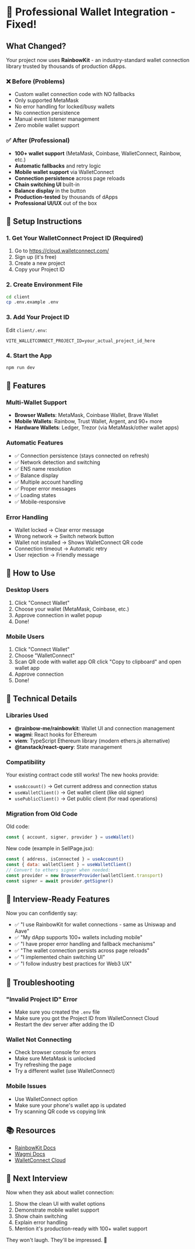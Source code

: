 # 🎯 Professional Wallet Integration - Fixed!

## What Changed?

Your project now uses **RainbowKit** - an industry-standard wallet connection library trusted by thousands of production dApps.

### ❌ Before (Problems)
- Custom wallet connection code with NO fallbacks
- Only supported MetaMask
- No error handling for locked/busy wallets
- No connection persistence
- Manual event listener management
- Zero mobile wallet support

### ✅ After (Professional)
- **100+ wallet support** (MetaMask, Coinbase, WalletConnect, Rainbow, etc.)
- **Automatic fallbacks** and retry logic
- **Mobile wallet support** via WalletConnect
- **Connection persistence** across page reloads
- **Chain switching UI** built-in
- **Balance display** in the button
- **Production-tested** by thousands of dApps
- **Professional UI/UX** out of the box

## 🚀 Setup Instructions

### 1. Get Your WalletConnect Project ID (Required)
1. Go to https://cloud.walletconnect.com/
2. Sign up (it's free)
3. Create a new project
4. Copy your Project ID

### 2. Create Environment File
```bash
cd client
cp .env.example .env
```

### 3. Add Your Project ID
Edit `client/.env`:
```env
VITE_WALLETCONNECT_PROJECT_ID=your_actual_project_id_here
```

### 4. Start the App
```bash
npm run dev
```

## 🎨 Features

### Multi-Wallet Support
- **Browser Wallets**: MetaMask, Coinbase Wallet, Brave Wallet
- **Mobile Wallets**: Rainbow, Trust Wallet, Argent, and 90+ more
- **Hardware Wallets**: Ledger, Trezor (via MetaMask/other wallet apps)

### Automatic Features
- ✅ Connection persistence (stays connected on refresh)
- ✅ Network detection and switching
- ✅ ENS name resolution
- ✅ Balance display
- ✅ Multiple account handling
- ✅ Proper error messages
- ✅ Loading states
- ✅ Mobile-responsive

### Error Handling
- Wallet locked → Clear error message
- Wrong network → Switch network button
- Wallet not installed → Shows WalletConnect QR code
- Connection timeout → Automatic retry
- User rejection → Friendly message

## 📱 How to Use

### Desktop Users
1. Click "Connect Wallet"
2. Choose your wallet (MetaMask, Coinbase, etc.)
3. Approve connection in wallet popup
4. Done!

### Mobile Users
1. Click "Connect Wallet"
2. Choose "WalletConnect"
3. Scan QR code with wallet app OR click "Copy to clipboard" and open wallet app
4. Approve connection
5. Done!

## 🔧 Technical Details

### Libraries Used
- **@rainbow-me/rainbowkit**: Wallet UI and connection management
- **wagmi**: React hooks for Ethereum
- **viem**: TypeScript Ethereum library (modern ethers.js alternative)
- **@tanstack/react-query**: State management

### Compatibility
Your existing contract code still works! The new hooks provide:
- `useAccount()` → Get current address and connection status
- `useWalletClient()` → Get wallet client (like old signer)
- `usePublicClient()` → Get public client (for read operations)

### Migration from Old Code
Old code:
```jsx
const { account, signer, provider } = useWallet()
```

New code (example in SellPage.jsx):
```jsx
const { address, isConnected } = useAccount()
const { data: walletClient } = useWalletClient()
// Convert to ethers signer when needed:
const provider = new BrowserProvider(walletClient.transport)
const signer = await provider.getSigner()
```

## 🎯 Interview-Ready Features

Now you can confidently say:
- ✅ "I use RainbowKit for wallet connections - same as Uniswap and Aave"
- ✅ "My dApp supports 100+ wallets including mobile"
- ✅ "I have proper error handling and fallback mechanisms"
- ✅ "The wallet connection persists across page reloads"
- ✅ "I implemented chain switching UI"
- ✅ "I follow industry best practices for Web3 UX"

## 🐛 Troubleshooting

### "Invalid Project ID" Error
- Make sure you created the `.env` file
- Make sure you got the Project ID from WalletConnect Cloud
- Restart the dev server after adding the ID

### Wallet Not Connecting
- Check browser console for errors
- Make sure MetaMask is unlocked
- Try refreshing the page
- Try a different wallet (use WalletConnect)

### Mobile Issues
- Use WalletConnect option
- Make sure your phone's wallet app is updated
- Try scanning QR code vs copying link

## 📚 Resources

- [RainbowKit Docs](https://www.rainbowkit.com/docs/introduction)
- [Wagmi Docs](https://wagmi.sh/)
- [WalletConnect Cloud](https://cloud.walletconnect.com/)

## 💪 Next Interview

Now when they ask about wallet connection:
1. Show the clean UI with wallet options
2. Demonstrate mobile wallet support
3. Show chain switching
4. Explain error handling
5. Mention it's production-ready with 100+ wallet support

They won't laugh. They'll be impressed. 🚀
